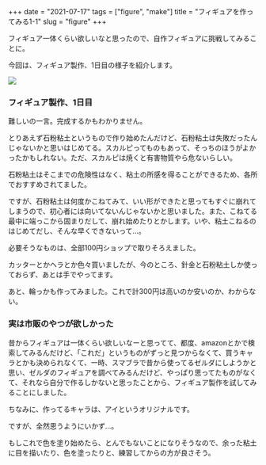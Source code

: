 +++
date = "2021-07-17"
tags = ["figure", "make"]
title = "フィギュアを作ってみる1-1"
slug = "figure"
+++

フィギュア一体くらい欲しいなと思ったので、自作フィギュアに挑戦してみることに。

今回は、フィギュア製作、1日目の様子を紹介します。

![](https://raw.githubusercontent.com/syui/img/master/other/figure_make_01.png)

### フィギュア製作、1日目

難しいの一言。完成するかもわかりません。

とりあえず石粉粘土というもので作り始めたんだけど、石粉粘土は失敗だったんじゃないかと思いはじめてる。スカルピってものもあって、そっちのほうがよかったかもしれない。ただ、スカルピは焼くと有害物質やら危ないらしい。

石粉粘土はそこまでの危険性はなく、粘土の所感を得ることができるため、各所でおすすめされてました。

ですが、石粉粘土は何度かこねてみて、いい形ができたと思ってもすぐに崩れてしまうので、初心者には向いてないんじゃないかと思いました。また、こねてる最中に端っこから固まりだして、崩れ始めたりとかします。いや、粘土こねるのはじめてだし、そんな早くできないって...。

必要そうなものは、全部100円ショップで取りそろえました。

カッターとかヘラとか色々買いましたが、今のところ、針金と石粉粘土しか使っておらず、あとは手でやってます。

あと、輪っかも作ってみました。これで計300円は高いのか安いのか、わからない。

### 実は市販のやつが欲しかった

昔からフィギュアは一体くらい欲しいなーと思ってて、都度、amazonとかで検索してみるんだけど、「これだ」というものがずっと見つからなくて、買うキャラとかも決められなくて、一時、スマブラで昔から使ってるゼルダにしようかと思い、ゼルダのフィギュアを調べてみるんだけど、やっぱり思ってたものがなくて、それなら自分で作るしかないと思ったことから、フィギュア製作を試してみることにしました。

ちなみに、作ってるキャラは、アイというオリジナルです。

ですが、全然思うようにいかず...。

もしこれで色を塗り始めたら、とんでもないことになりそうなので、余った粘土に目を描いたり、色を塗ったりと、練習してからの方が良さそう。

